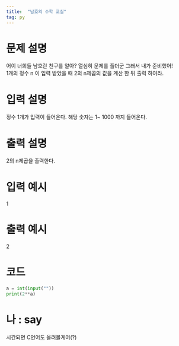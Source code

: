 ```yaml
---
title:  "남호의 수학 교실"
tag: py 
---
```


# 문제 설명
어이 너희들 남호란 친구를 알아? 열심히 문제를 풀더군 그래서 내가 준비했어!<br>
1개의 정수 n 이 입력 받았을 때 2의 n제곱의 값을 계산 한 뒤 출력 하여라.<br>
# 입력 설명
정수 1개가 입력이 들어온다. 
해당 숫자는 1~ 1000 까지 들어온다.
# 출력 설명
2의 n제곱을 출력한다.
# 입력 예시
1
# 출력 예시
2

# 코드

```py
a = int(input(""))
print(2**a)
```

# 나 : say
시간되면 C언어도 올려볼게여(?)